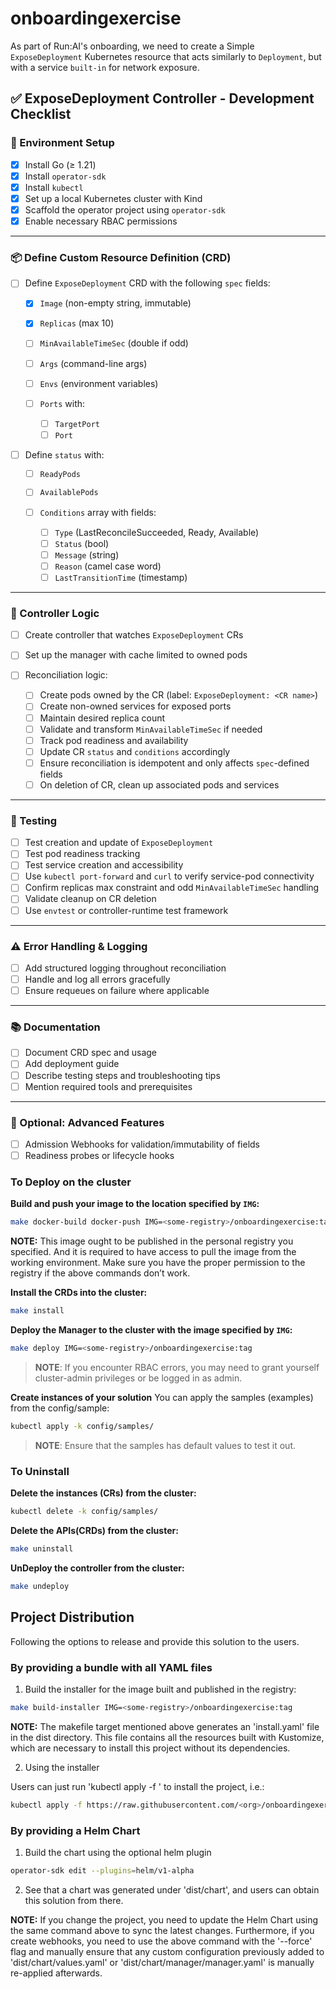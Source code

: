 # onboardingexercise
As part of Run:AI's onboarding, we need to create a Simple `ExposeDeployment` Kubernetes resource that acts similarly to `Deployment`, but with 
a service `built-in` for network exposure.

## ✅ ExposeDeployment Controller - Development Checklist

### 🚧 Environment Setup

* [X] Install Go (≥ 1.21)
* [X] Install `operator-sdk`
* [X] Install `kubectl`
* [X] Set up a local Kubernetes cluster with Kind
* [X] Scaffold the operator project using `operator-sdk`
* [X] Enable necessary RBAC permissions

---

### 📦 Define Custom Resource Definition (CRD)

* [ ] Define `ExposeDeployment` CRD with the following `spec` fields:

  * [X] `Image` (non-empty string, immutable)
  * [X] `Replicas` (max 10)
  * [ ] `MinAvailableTimeSec` (double if odd)
  * [ ] `Args` (command-line args)
  * [ ] `Envs` (environment variables)

  * [ ] `Ports` with:
    * [ ] `TargetPort`
    * [ ] `Port`

* [ ] Define `status` with:
  * [ ] `ReadyPods`
  * [ ] `AvailablePods`
  * [ ] `Conditions` array with fields:

    * [ ] `Type` (LastReconcileSucceeded, Ready, Available)
    * [ ] `Status` (bool)
    * [ ] `Message` (string)
    * [ ] `Reason` (camel case word)
    * [ ] `LastTransitionTime` (timestamp)

---

### 🔁 Controller Logic

* [ ] Create controller that watches `ExposeDeployment` CRs
* [ ] Set up the manager with cache limited to owned pods
* [ ] Reconciliation logic:

  * [ ] Create pods owned by the CR (label: `ExposeDeployment: <CR name>`)
  * [ ] Create non-owned services for exposed ports
  * [ ] Maintain desired replica count
  * [ ] Validate and transform `MinAvailableTimeSec` if needed
  * [ ] Track pod readiness and availability
  * [ ] Update CR `status` and `conditions` accordingly
  * [ ] Ensure reconciliation is idempotent and only affects `spec`-defined fields
  * [ ] On deletion of CR, clean up associated pods and services

---

### 🧪 Testing

* [ ] Test creation and update of `ExposeDeployment`
* [ ] Test pod readiness tracking
* [ ] Test service creation and accessibility
* [ ] Use `kubectl port-forward` and `curl` to verify service-pod connectivity
* [ ] Confirm replicas max constraint and odd `MinAvailableTimeSec` handling
* [ ] Validate cleanup on CR deletion
* [ ] Use `envtest` or controller-runtime test framework

---

### ⚠️ Error Handling & Logging

* [ ] Add structured logging throughout reconciliation
* [ ] Handle and log all errors gracefully
* [ ] Ensure requeues on failure where applicable

---

### 📚 Documentation

* [ ] Document CRD spec and usage
* [ ] Add deployment guide
* [ ] Describe testing steps and troubleshooting tips
* [ ] Mention required tools and prerequisites

---

### 📎 Optional: Advanced Features

* [ ] Admission Webhooks for validation/immutability of fields
* [ ] Readiness probes or lifecycle hooks

### To Deploy on the cluster
**Build and push your image to the location specified by `IMG`:**

```sh
make docker-build docker-push IMG=<some-registry>/onboardingexercise:tag
```

**NOTE:** This image ought to be published in the personal registry you specified.
And it is required to have access to pull the image from the working environment.
Make sure you have the proper permission to the registry if the above commands don’t work.

**Install the CRDs into the cluster:**

```sh
make install
```

**Deploy the Manager to the cluster with the image specified by `IMG`:**

```sh
make deploy IMG=<some-registry>/onboardingexercise:tag
```

> **NOTE**: If you encounter RBAC errors, you may need to grant yourself cluster-admin
privileges or be logged in as admin.

**Create instances of your solution**
You can apply the samples (examples) from the config/sample:

```sh
kubectl apply -k config/samples/
```

>**NOTE**: Ensure that the samples has default values to test it out.

### To Uninstall
**Delete the instances (CRs) from the cluster:**

```sh
kubectl delete -k config/samples/
```

**Delete the APIs(CRDs) from the cluster:**

```sh
make uninstall
```

**UnDeploy the controller from the cluster:**

```sh
make undeploy
```

## Project Distribution

Following the options to release and provide this solution to the users.

### By providing a bundle with all YAML files

1. Build the installer for the image built and published in the registry:

```sh
make build-installer IMG=<some-registry>/onboardingexercise:tag
```

**NOTE:** The makefile target mentioned above generates an 'install.yaml'
file in the dist directory. This file contains all the resources built
with Kustomize, which are necessary to install this project without its
dependencies.

2. Using the installer

Users can just run 'kubectl apply -f <URL for YAML BUNDLE>' to install
the project, i.e.:

```sh
kubectl apply -f https://raw.githubusercontent.com/<org>/onboardingexercise/<tag or branch>/dist/install.yaml
```

### By providing a Helm Chart

1. Build the chart using the optional helm plugin

```sh
operator-sdk edit --plugins=helm/v1-alpha
```

2. See that a chart was generated under 'dist/chart', and users
can obtain this solution from there.

**NOTE:** If you change the project, you need to update the Helm Chart
using the same command above to sync the latest changes. Furthermore,
if you create webhooks, you need to use the above command with
the '--force' flag and manually ensure that any custom configuration
previously added to 'dist/chart/values.yaml' or 'dist/chart/manager/manager.yaml'
is manually re-applied afterwards.
